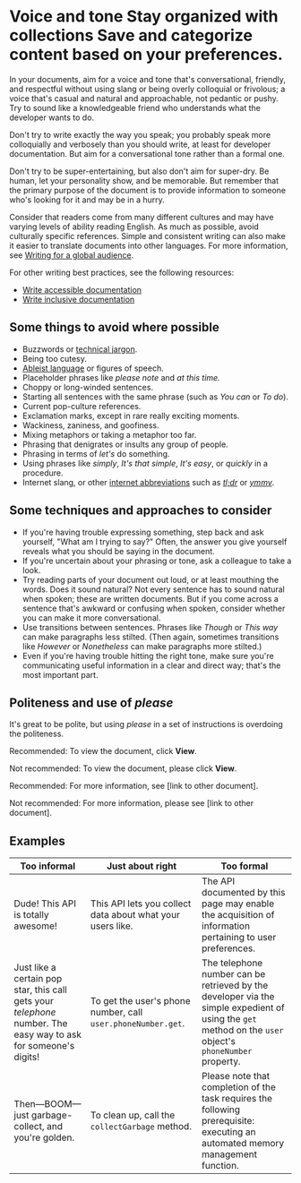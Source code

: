 

# Voice and tone Stay organized with collections Save and categorize content based on your preferences.

In your documents, aim for a voice and tone that's conversational, friendly,
and respectful without using slang or being overly colloquial or frivolous; a voice that's
casual and natural and approachable, not pedantic or pushy. Try to sound like a
knowledgeable friend who understands what the developer wants to do.

Don't try to write exactly the way you speak; you probably speak more
colloquially and verbosely than you should write, at least for developer
documentation. But aim for a conversational tone rather than a formal one.

Don't try to be super-entertaining, but also don't aim for super-dry. Be
human, let your personality show, and be memorable. But remember that the
primary purpose of the document is to provide information to someone who's
looking for it and may be in a hurry.

Consider that readers come from many different cultures and may have varying
levels of ability reading English. As much as possible, avoid culturally
specific references. Simple and consistent writing can also make it easier to
translate documents into other languages. For more information, see
[Writing for a global audience](/style/translation).

For other writing best practices, see the following resources:

* [Write accessible documentation](/style/accessibility)
* [Write inclusive documentation](/style/inclusive-documentation)

## Some things to avoid where possible

* Buzzwords or
  [technical jargon](/style/jargon).
* Being too cutesy.
* [Ableist
  language](/style/inclusive-documentation#ableist-language) or figures of speech.
* Placeholder phrases like *please note* and *at this time.*
* Choppy or long-winded sentences.
* Starting all sentences with the same phrase (such as *You can* or *To
  do*).
* Current pop-culture references.
* Exclamation marks, except in rare really exciting moments.
* Wackiness, zaniness, and goofiness.
* Mixing metaphors or taking a metaphor too far.
* Phrasing that denigrates or insults any group of people.
* Phrasing in terms of *let's* do something.
* Using phrases like *simply*, *It's that simple*, *It's easy*, or *quickly* in a
  procedure.
* Internet slang, or other [internet
  abbreviations](/style/abbreviations#dont-use) such as *[tl;dr](/style/word-list#tldr)* or
  *[ymmv](/style/word-list#ymmv)*.

## Some techniques and approaches to consider

* If you're having trouble expressing something, step back and ask yourself,
  "What am I trying to say?" Often, the answer you give yourself reveals what you
  should be saying in the document.
* If you're uncertain about your phrasing or tone, ask a colleague to take a
  look.
* Try reading parts of your document out loud, or at least mouthing the
  words. Does it sound natural? Not every sentence has to sound natural when
  spoken; these are written documents. But if you come across a sentence that's
  awkward or confusing when spoken, consider whether you can make it more
  conversational.
* Use transitions between sentences. Phrases like *Though* or *This way* can
  make paragraphs less stilted. (Then again, sometimes transitions like *However*
  or *Nonetheless* can make paragraphs more stilted.)
* Even if you're having trouble hitting the right tone, make sure you're
  communicating useful information in a clear and direct way; that's the most
  important part.

## Politeness and use of *please*

It's great to be polite, but using *please* in a set of instructions is
overdoing the politeness.

Recommended: To view the document, click
**View**.

Not recommended: To view the document,
please click **View**.

Recommended: For more information, see
[link to other document].

Not recommended: For more information,
please see [link to other document].

## Examples

| Too informal | Just about right | Too formal |
| --- | --- | --- |
| Dude! This API is totally awesome! | This API lets you collect data about what your users like. | The API documented by this page may enable the acquisition of information pertaining to user preferences. |
| Just like a certain pop star, this call gets your *telephone* number. The easy way to ask for someone's digits! | To get the user's phone number, call `user.phoneNumber.get`. | The telephone number can be retrieved by the developer via the simple expedient of using the `get` method on the `user` object's `phoneNumber` property. |
| Then—BOOM—just garbage-collect, and you're golden. | To clean up, call the `collectGarbage` method. | Please note that completion of the task requires the following prerequisite: executing an automated memory management function. |


